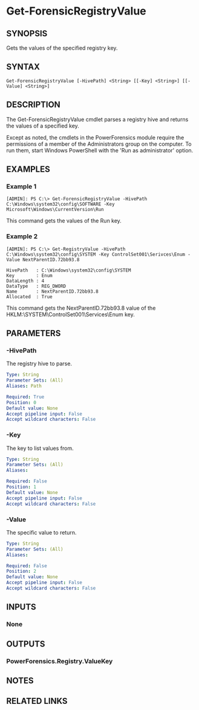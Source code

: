 # Get-ForensicRegistryValue

## SYNOPSIS
Gets the values of the specified registry key.

## SYNTAX

```
Get-ForensicRegistryValue [-HivePath] <String> [[-Key] <String>] [[-Value] <String>]
```

## DESCRIPTION
The Get-ForensicRegistryValue cmdlet parses a registry hive and returns the values of a specified key.

Except as noted, the cmdlets in the PowerForensics module require the permissions of a member of the Administrators group on the computer. To run them, start Windows PowerShell with the 'Run as administrator' option.

## EXAMPLES

### Example 1
```
[ADMIN]: PS C:\> Get-ForensicRegistryValue -HivePath C:\Windows\system32\config\SOFTWARE -Key Microsoft\Windows\CurrentVersion\Run
```

This command gets the values of the Run key.

### Example 2
```
[ADMIN]: PS C:\> Get-RegistryValue -HivePath C:\Windows\system32\config\SYSTEM -Key ControlSet001\Serivces\Enum -Value NextParentID.72bb93.8

HivePath   : C:\Windows\system32\config\SYSTEM
Key        : Enum
DataLength : 4
DataType   : REG_DWORD
Name       : NextParentID.72bb93.8
Allocated  : True
```

This command gets the NextParentID.72bb93.8 value of the HKLM:\SYSTEM\ControlSet001\Services\Enum key.

## PARAMETERS

### -HivePath
The registry hive to parse.

```yaml
Type: String
Parameter Sets: (All)
Aliases: Path

Required: True
Position: 0
Default value: None
Accept pipeline input: False
Accept wildcard characters: False
```

### -Key
The key to list values from.

```yaml
Type: String
Parameter Sets: (All)
Aliases: 

Required: False
Position: 1
Default value: None
Accept pipeline input: False
Accept wildcard characters: False
```

### -Value
The specific value to return.

```yaml
Type: String
Parameter Sets: (All)
Aliases: 

Required: False
Position: 2
Default value: None
Accept pipeline input: False
Accept wildcard characters: False
```

## INPUTS

### None


## OUTPUTS

### PowerForensics.Registry.ValueKey

## NOTES

## RELATED LINKS

